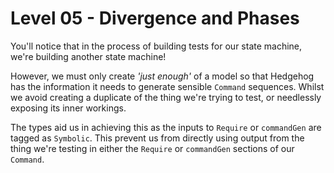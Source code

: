 # Level 05 - Divergence and Phases

You'll notice that in the process of building tests for our state machine, we're
building another state machine!

However, we must only create _'just enough'_ of a model so that Hedgehog has the
information it needs to generate sensible `Command` sequences. Whilst we avoid
creating a duplicate of the thing we're trying to test, or needlessly exposing
its inner workings.

The types aid us in achieving this as the inputs to `Require` or `commandGen`
are tagged as `Symbolic`. This prevent us from directly using output from the
thing we're testing in either the `Require` or `commandGen` sections of our
`Command`.
